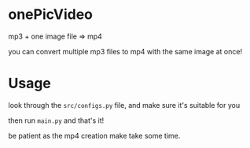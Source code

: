 # onePicVideo
mp3 + one image file => mp4

you can convert multiple mp3 files to mp4 with the same image at once!

# Usage
look through the `src/configs.py` file, and make sure it's suitable for you

then run `main.py` and that's it!

be patient as the mp4 creation make take some time.
